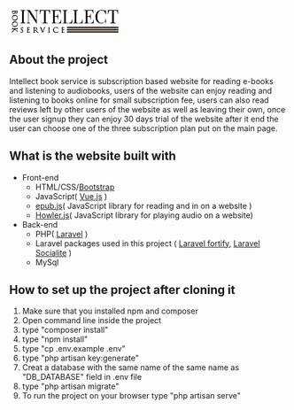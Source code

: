 <img src="public/images/intellect_logo.png">
<h2>About the project</h2>
<p>
Intellect book service is subscription based website for reading e-books and listening to audiobooks,
users of the website can enjoy reading and listening to books online for small subscription fee, users can also read reviews left by other users of the website as well as leaving their own, once the user signup they can enjoy 30 days trial of the website after it end the user can choose one of the three subscription plan put on the main page.
</p>
<h2>What is the website built with</h2>
<ul>
<li>
Front-end
<ul>
<li>HTML/CSS/<a href="https://getbootstrap.com/">Bootstrap</a></li>
<li>JavaScript( <a href="https://vuejs.org/">Vue.js</a> )</li>
<li><a href="https://github.com/futurepress/epub.js/">epub.js</a>( JavaScript library for reading and in on a website )</li>
<li><a href="https://howlerjs.com/">Howler.js</a>( JavaScript library for playing audio on a website)</li>

</ul>
</li>
<li>
Back-end
<ul>
<li>PHP( <a href="https://laravel.com/">Laravel</a> )</li>
<li>Laravel packages used in this project ( <a href="https://laravel.com/docs/8.x/fortify">Laravel fortify</a>, <a href="https://laravel.com/docs/8.x/socialite">Laravel Socialite</a> )</li>
<li>MySql</li>
</ul>
</li>
</ul>
<h2>
How to set up the project after cloning it
</h2>
<ol>
<li>Make sure that you installed npm and composer</li>
<li>Open command line inside the project</li>
<li>type "composer install"</li>
<li>type "npm install"</li>
<li>type "cp .env.example .env"</li>
<li>type "php artisan key:generate"</li>
<li>Creat a database with the same name of the same name as "DB_DATABASE" field in .env file</li>
<li>type "php artisan migrate"</li>
<li>To run the project on your browser type "php artisan serve"</li>
</ol>




